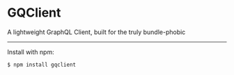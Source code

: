 # GQClient
A lightweight GraphQL Client, built for the truly bundle-phobic
___

Install with npm:
```
$ npm install gqclient
```
